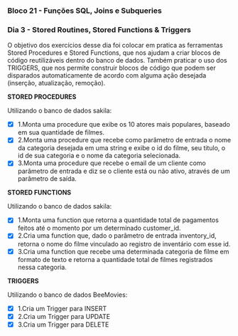 ### Bloco 21 - Funções SQL, Joins e Subqueries
### Dia 3 - Stored Routines, Stored Functions & Triggers

O objetivo dos exercícios desse dia foi colocar em pratica as ferramentas Stored Procedures e Stored Functions, que nos ajudam a criar blocos de código reutilizáveis dentro do banco de dados. Também praticar o uso dos TRIGGERS, que nos permite construir blocos de código que podem ser disparados automaticamente de acordo com alguma ação desejada (inserção, atualização, remoção).

**STORED PROCEDURES**

Utilizando o banco de dados sakila:
- [x] 1.Monta uma procedure que exibe os 10 atores mais populares, baseado em sua quantidade de filmes.
- [x] 2.Monta uma procedure que recebe como parâmetro de entrada o nome da categoria desejada em uma string e exibe o id do filme, seu titulo, o id de sua categoria e o nome da categoria selecionada.
- [x] 3.Monta uma procedure que recebe o email de um cliente como parâmetro de entrada e diz se o cliente está ou não ativo, através de um parâmetro de saída.

**STORED FUNCTIONS**

Utilizando o banco de dados sakila:
- [x] 1.Monta uma function que retorna a quantidade total de pagamentos feitos até o momento por um determinado customer_id.
- [x] 2.Cria uma function que, dado o parâmetro de entrada inventory_id, retorna o nome do filme vinculado ao registro de inventário com esse id.
- [x] 3.Cria uma function que recebe uma determinada categoria de filme em formato de texto e retorna a quantidade total de filmes registrados nessa categoria.

**TRIGGERS**

Utilizando o banco de dados BeeMovies:
- [x] 1.Cria um Trigger para INSERT
- [x] 2.Cria um Trigger para UPDATE
- [x] 3.Cria um Trigger para DELETE
